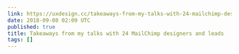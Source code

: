 ```yaml
---
link: https://uxdesign.cc/takeaways-from-my-talks-with-24-mailchimp-designers-and-leads-eb0c6b3da96c
date: 2018-09-08 02:09 UTC
published: true
title: Takeaways from my talks with 24 MailChimp designers and leads
tags: []
---
```



